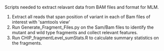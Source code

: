 Scripts needed to extract relavant data from BAM files and format for MLM. 

1. Extract all reads that span position of variant in each of Bam files of interest with 'samtools view'
2. Run Generate_Fragment_Files.py on the Sam/Bam files to identify the mutant and wild type fragments and collect relevant features.
3. Run CHIP_fragmentLevel_sumStats.R to calculate summary statistics on the fragments. 
